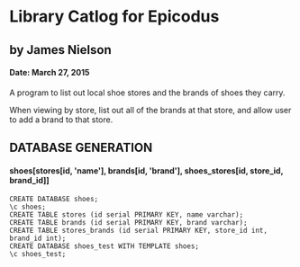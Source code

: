 
# Library Catlog for Epicodus
## by James Nielson
#### Date: March 27, 2015


A program to list out local shoe stores and the brands of shoes they carry.

When viewing by store, list out all of the brands at that store, and allow user to add a brand to that store.

<!-- A "getBrandsByStore" method, using a join statement.

When viewing a single brand, a getStores method for that brand.
addStore method for brands. Use a join statement.
-->


## DATABASE GENERATION
#### shoes[stores[id, 'name'], brands[id, 'brand'], shoes_stores[id, store_id, brand_id]]
    CREATE DATABASE shoes;
    \c shoes;
    CREATE TABLE stores (id serial PRIMARY KEY, name varchar);
    CREATE TABLE brands (id serial PRIMARY KEY, brand varchar);
    CREATE TABLE stores_brands (id serial PRIMARY KEY, store_id int, brand_id int);
    CREATE DATABASE shoes_test WITH TEMPLATE shoes;
    \c shoes_test;

